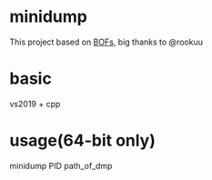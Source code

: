 # minidump
This project based on [BOFs](https://github.com/rookuu/BOFs), big thanks to @rookuu

# basic
vs2019 + cpp

# usage(64-bit only)
minidump PID path_of_dmp
